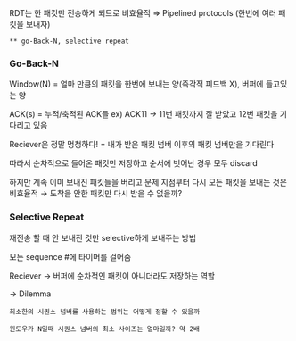 RDT는 한 패킷만 전송하게 되므로 비효율적 ⇒ Pipelined protocols (한번에 여러 패킷을 보내자)

    ** go-Back-N, selective repeat

### Go-Back-N

Window(N) = 얼마 만큼의 패킷을 한번에 보내는 양(즉각적 피드백 X), 버퍼에 들고있는 양

ACK(s) = 누적/축적된 ACK들  ex) ACK11 → 11번 패킷까지 잘 받았고 12번 패킷을 기다리고 있음

Reciever은 정말 멍청하다! = 내가 받은 패킷 넘버 이후의 패킷 넘버만을 기다린다

따라서 순차적으로 들어온 패킷만 저장하고 순서에 벗어난 경우 모두 discard

하지만 계속 이미 보내진 패킷들을 버리고 문제 지점부터 다시 모든 패킷을 보내는 것은 비효율적 → 도착을 안한 패킷만 다시 받을 수 없을까?

### Selective Repeat

재전송 할 때 안 보내진 것만 selective하게 보내주는 방법

모든 sequence #에 타이머를 걸어줌

Reciever → 버퍼에 순차적인 패킷이 아니더라도 저장하는 역할

→ Dilemma

    최소한의 시퀀스 넘버를 사용하는 범위는 어떻게 정할 수 있을까

    윈도우가 N일때 시퀀스 넘버의 최소 사이즈는 얼마일까? 약 2배
